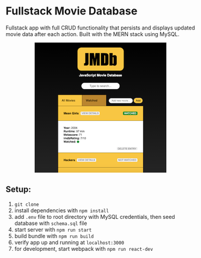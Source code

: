 # Fullstack Movie Database

Fullstack app with full CRUD functionality that persists and displays updated movie data after each action. Built with the MERN stack using MySQL.

<p align="center">
<img src="screenshot.png" width="350"/>
</p>

## Setup:

1. `git clone`
1. install dependencies with `npm install`
1. add `.env` file to root directory with MySQL credentials, then seed database with `schema.sql` file
1. start server with `npm run start`
1. build bundle with `npm run build`
1. verify app up and running at `localhost:3000`
1. for development, start webpack with `npm run react-dev`

